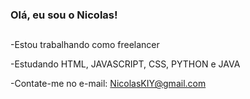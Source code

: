 ### Olá, eu sou o Nicolas!
##

-Estou trabalhando como freelancer

-Estudando HTML, JAVASCRIPT, CSS, PYTHON e JAVA

-Contate-me no e-mail: NicolasKIY@gmail.com

